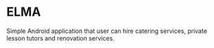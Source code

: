 # ELMA

Simple Android application that user can hire catering services, private lesson tutors and renovation services.
